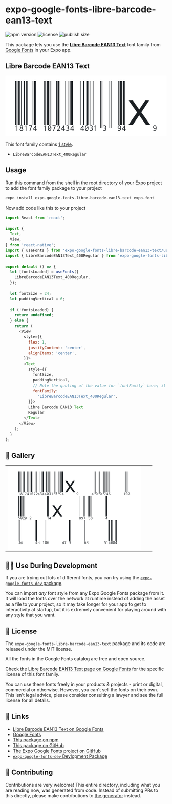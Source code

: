 # expo-google-fonts-libre-barcode-ean13-text

![npm version](https://flat.badgen.net/npm/v/expo-google-fonts-libre-barcode-ean13-text)
![license](https://flat.badgen.net/github/license/expo/google-fonts)
![publish size](https://flat.badgen.net/packagephobia/install/expo-google-fonts-libre-barcode-ean13-text)

This package lets you use the [**Libre Barcode EAN13 Text**](https://fonts.google.com/specimen/Libre+Barcode+EAN13+Text) font family from [Google Fonts](https://fonts.google.com/) in your Expo app.

## Libre Barcode EAN13 Text

![Libre Barcode EAN13 Text](./font-family.png)

This font family contains [1 style](#-gallery).

- `LibreBarcodeEAN13Text_400Regular`

## Usage

Run this command from the shell in the root directory of your Expo project to add the font family package to your project
```sh
expo install expo-google-fonts-libre-barcode-ean13-text expo-font
```

Now add code like this to your project
```js
import React from 'react';

import {
  Text,
  View,
} from 'react-native';
import { useFonts } from 'expo-google-fonts-libre-barcode-ean13-text/useFonts';
import { LibreBarcodeEAN13Text_400Regular } from 'expo-google-fonts-libre-barcode-ean13-text/400Regular';

export default () => {
  let [fontsLoaded] = useFonts({
    LibreBarcodeEAN13Text_400Regular,
  });

  let fontSize = 24;
  let paddingVertical = 6;

  if (!fontsLoaded) {
    return undefined;
  } else {
    return (
      <View
        style={{
          flex: 1,
          justifyContent: 'center',
          alignItems: 'center',
        }}>
        <Text
          style={{
            fontSize,
            paddingVertical,
            // Note the quoting of the value for `fontFamily` here; it expects a string!
            fontFamily:
              'LibreBarcodeEAN13Text_400Regular',
          }}>
          Libre Barcode EAN13 Text
          Regular
        </Text>
      </View>
    );
  }
};

```

## 🔡 Gallery


||||
|-|-|-|
|![LibreBarcodeEAN13Text_400Regular](.//400Regular/LibreBarcodeEAN13Text_400Regular.ttf.png)||||


## 👩‍💻 Use During Development

If you are trying out lots of different fonts, you can try using the [`expo-google-fonts-dev` package](https://github.com/freeboub/google-fonts/tree/master/font-packages/dev#readme).

You can import *any* font style from any Expo Google Fonts package from it. It will load the fonts
over the network at runtime instead of adding the asset as a file to your project, so it may take longer
for your app to get to interactivity at startup, but it is extremely convenient
for playing around with any style that you want.

## 📖 License

The `expo-google-fonts-libre-barcode-ean13-text` package and its code are released under the MIT license.

All the fonts in the Google Fonts catalog are free and open source.

Check the [Libre Barcode EAN13 Text page on Google Fonts](https://fonts.google.com/specimen/Libre+Barcode+EAN13+Text) for the specific license of this font family.

You can use these fonts freely in your products & projects - print or digital, commercial or otherwise. However, you can't sell the fonts on their own. This isn't legal advice, please consider consulting a lawyer and see the full license for all details.

## 🔗 Links

- [Libre Barcode EAN13 Text on Google Fonts](https://fonts.google.com/specimen/Libre+Barcode+EAN13+Text)
- [Google Fonts](https://fonts.google.com/)
- [This package on npm](https://www.npmjs.com/package/expo-google-fonts-libre-barcode-ean13-text)
- [This package on GitHub](https://github.com/freeboub/google-fonts/tree/master/font-packages/libre-barcode-ean13-text)
- [The Expo Google Fonts project on GitHub](https://github.com/freeboub/google-fonts)
- [`expo-google-fonts-dev` Devlopment Package](https://github.com/freeboub/google-fonts/tree/master/font-packages/dev)

## 🤝 Contributing

Contributions are very welcome! This entire directory, including what you are reading now, was generated from code. Instead of submitting PRs to this directly, please make contributions to [the generator](https://github.com/freeboub/google-fonts/tree/master/packages/generator) instead.
